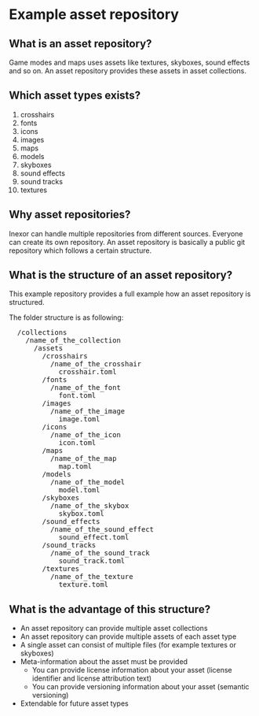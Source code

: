 # Example asset repository

## What is an asset repository?

Game modes and maps uses assets like textures, skyboxes, sound effects and so on. An asset repository provides
these assets in asset collections.

## Which asset types exists?

1. crosshairs
2. fonts
3. icons
4. images
5. maps
6. models
7. skyboxes
8. sound effects
9. sound tracks
10. textures

## Why asset repositories?

Inexor can handle multiple repositories from different sources. Everyone can create its own repository. An
asset repository is basically a public git repository which follows a certain structure.

## What is the structure of an asset repository? 

This example repository provides a full example how an asset repository is structured.

The folder structure is as following:

<pre>
  /collections
    /name_of_the_collection
      /assets
        /crosshairs
          /name_of_the_crosshair
            crosshair.toml
        /fonts
          /name_of_the_font
            font.toml
        /images
          /name_of_the_image
            image.toml
        /icons
          /name_of_the_icon
            icon.toml
        /maps
          /name_of_the_map
            map.toml
        /models
          /name_of_the_model
            model.toml
        /skyboxes
          /name_of_the_skybox
            skybox.toml
        /sound_effects
          /name_of_the_sound_effect
            sound_effect.toml
        /sound_tracks
          /name_of_the_sound_track
            sound_track.toml
        /textures
          /name_of_the_texture
            texture.toml
</pre>

## What is the advantage of this structure?
 
* An asset repository can provide multiple asset collections
* An asset repository can provide multiple assets of each asset type
* A single asset can consist of multiple files (for example textures or skyboxes)
* Meta-information about the asset must be provided
  * You can provide license information about your asset (license identifier and license attribution text)
  * You can provide versioning information about your asset (semantic versioning)
* Extendable for future asset types
